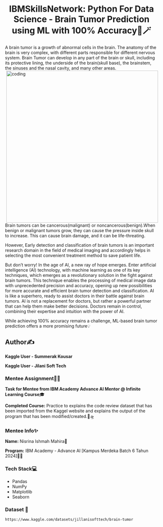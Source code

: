 <h1 align="center">IBMSkillsNetwork: Python For Data Science - Brain Tumor Prediction using ML with 100% Accuracy🌈🪄</h1>
  A brain tumor is a growth of abnormal cells in the brain. The anatomy of the brain is very complex, with different parts responsible for different nervous system. Brain Tumor can develop in any part of the brain or skull, including its protective lining, the underside of the brain(skull base), the brainstem, the sinuses and the nasal cavity, and many other areas.
  
  <img align="right" alt="coding" width="500" src="https://media.giphy.com/media/v1.Y2lkPTc5MGI3NjExOXdoOWdwbDh3aTZlamtzeHZna2kzc245MzgxenFvNnN3a2EwcDk3dSZlcD12MV9pbnRlcm5hbF9naWZfYnlfaWQmY3Q9Zw/bisUM32T3apjHEcj1p/giphy.gif">
  
  Brain tumors can be cancerous(malignant) or noncancerous(benign).When benign or malignant tumors grow, they can cause the pressure inside skull to increase. This can cause brain damage, and it can be life-threating.
  
  However, Early detection and classification of brain tumors is an important research domain in the field of medical imaging and accordingly helps in selecting the most convenient treatment method to save patient life.

  But don’t worry! In the age of AI, a new ray of hope emerges. Enter artificial intelligence (AI) technology, with machine learning as one of its key techniques, which emerges as a revolutionary solution in the fight against brain tumors. This technique enables the processing of medical image data with unprecedented precision and accuracy, opening up new possibilities for more accurate and efficient brain tumor detection and classification. AI is like a superhero, ready to assist doctors in their battle against brain tumors. AI is not a replacement for doctors, but rather a powerful partner that can help them make better decisions. Doctors remain in control, combining their expertise and intuition with the power of AI.

  While achieving 100% accuracy remains a challenge, ML-based brain tumor prediction offers a more promising future💡

## Author✍️

**Kaggle User - Summerak Kousar**

**Kaggle User - Jilani Soft Tech**

### Mentee Assignment📝📂

**Task for Mentee from IBM Academy Advance AI Mentor @ Infinite Learning Course**🎓

**Completed Course:** Practice to explains the code review dataset that has been imported from the Kaggel website and explains the output of the program that has been modified/created.🔭🛸

### Mentee Info✨

**Name:** Nisrina Ishmah Mahira🧕

**Program:** IBM Academy - Advance Al [Kampus Merdeka Batch 6 Tahun 2024]🏫🎉

### Tech Stack💻

* Pandas
* NumPy
* Matplotlib
* Seaborn

### Dataset 🤖
```bash
https://www.kaggle.com/datasets/jillanisofttech/brain-tumor
```
